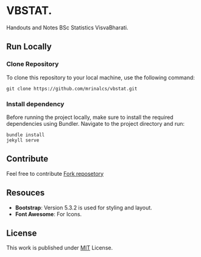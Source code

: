 # VBSTAT.
Handouts and Notes BSc Statistics VisvaBharati.

## Run Locally

### Clone Repository
To clone this repository to your local machine, use the following command:
```
git clone https://github.com/mrinalcs/vbstat.git
```
### Install dependency
Before running the project locally, make sure to install the required dependencies using Bundler. Navigate to the project directory and run:
```
bundle install
jekyll serve
```

## Contribute
Feel free to contribute [Fork reposetory](https://github.com/mrinalcs/vbstat/fork)


## Resouces
- **Bootstrap**: Version 5.3.2 is used for styling and layout.
- **Font Awesome**: For Icons.


## License

This work is published under [MIT][mit] License.

[mit]: https://github.com/mrinalcs/vbstat/blob/main/LICENSE
